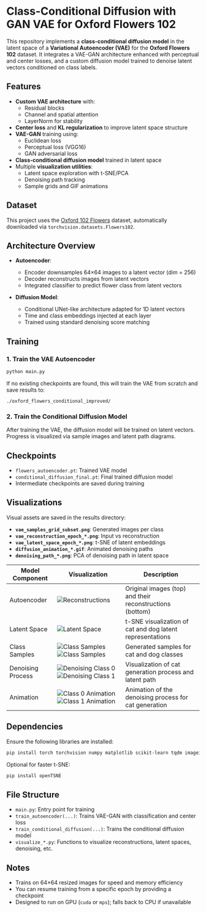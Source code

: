 # Class-Conditional Diffusion with GAN VAE for Oxford Flowers 102

This repository implements a **class-conditional diffusion model** in the latent space of a **Variational Autoencoder (VAE)** for the **Oxford Flowers 102** dataset. It integrates a VAE-GAN architecture enhanced with perceptual and center losses, and a custom diffusion model trained to denoise latent vectors conditioned on class labels.

## Features

- **Custom VAE architecture** with:
  - Residual blocks
  - Channel and spatial attention
  - LayerNorm for stability
- **Center loss** and **KL regularization** to improve latent space structure
- **VAE-GAN** training using:
  - Euclidean loss
  - Perceptual loss (VGG16)
  - GAN adversarial loss
- **Class-conditional diffusion model** trained in latent space
- Multiple **visualization utilities**:
  - Latent space exploration with t-SNE/PCA
  - Denoising path tracking
  - Sample grids and GIF animations

## Dataset

This project uses the [Oxford 102 Flowers](https://www.robots.ox.ac.uk/~vgg/data/flowers/102/index.html) dataset, automatically downloaded via `torchvision.datasets.Flowers102`.

## Architecture Overview

- **Autoencoder**:
  - Encoder downsamples 64×64 images to a latent vector (dim = 256)
  - Decoder reconstructs images from latent vectors
  - Integrated classifier to predict flower class from latent vectors

- **Diffusion Model**:
  - Conditional UNet-like architecture adapted for 1D latent vectors
  - Time and class embeddings injected at each layer
  - Trained using standard denoising score matching

## Training

### 1. Train the VAE Autoencoder

```bash
python main.py
```

If no existing checkpoints are found, this will train the VAE from scratch and save results to:

```
./oxford_flowers_conditional_improved/
```

### 2. Train the Conditional Diffusion Model

After training the VAE, the diffusion model will be trained on latent vectors. Progress is visualized via sample images and latent path diagrams.

## Checkpoints

- `flowers_autoencoder.pt`: Trained VAE model
- `conditional_diffusion_final.pt`: Final trained diffusion model
- Intermediate checkpoints are saved during training

## Visualizations

Visual assets are saved in the results directory:

- **`vae_samples_grid_subset.png`**: Generated images per class
- **`vae_reconstruction_epoch_*.png`**: Input vs reconstruction
- **`vae_latent_space_epoch_*.png`**: t-SNE of latent embeddings
- **`diffusion_animation_*.gif`**: Animated denoising paths
- **`denoising_path_*.png`**: PCA of denoising path in latent space

 Model Component | Visualization | Description |
|-----------------|---------------|-------------|
| Autoencoder | ![Reconstructions](https://github.com/ynyeh0221/Oxford-120-Flower-GAN-VAE-latent-diffusion/blob/main/v1/output/reconstruction/vae_reconstruction_epoch_1400.png) | Original images (top) and their reconstructions (bottom) |
| Latent Space | ![Latent Space](https://github.com/ynyeh0221/Oxford-120-Flower-GAN-VAE-latent-diffusion/blob/main/v1/output/latent_space/vae_latent_space_epoch_1400.png) | t-SNE visualization of cat and dog latent representations |
| Class Samples | ![Class Samples](https://github.com/ynyeh0221/Oxford-120-Flower-GAN-VAE-latent-diffusion/blob/main/v2/output/diffusion_sample_result/sample_class_0_epoch_1500.png)![Class Samples](https://github.com/ynyeh0221/Oxford-120-Flower-GAN-VAE-latent-diffusion/blob/main/v2/output/diffusion_sample_result/sample_class_1_epoch_1500.png) | Generated samples for cat and dog classes |
| Denoising Process | ![Denoising Class 0](https://github.com/ynyeh0221/Oxford-120-Flower-GAN-VAE-latent-diffusion/blob/main/v2/output/diffusion_path/denoising_path_0_epoch_1500.png)![Denoising Class 1](https://github.com/ynyeh0221/Oxford-120-Flower-GAN-VAE-latent-diffusion/blob/main/v2/output/diffusion_path/denoising_path_1_epoch_1500.png) | Visualization of cat generation process and latent path |
| Animation | ![Class 0 Animation](https://github.com/ynyeh0221/Oxford-120-Flower-GAN-VAE-latent-diffusion/blob/main/v2/output/diffusion_animation_class_0_epoch_1550.gif)![Class 1 Animation](https://github.com/ynyeh0221/Oxford-120-Flower-GAN-VAE-latent-diffusion/blob/main/v2/output/diffusion_animation_class_1_epoch_1550.gif) | Animation of the denoising process for cat generation |

## Dependencies

Ensure the following libraries are installed:

```bash
pip install torch torchvision numpy matplotlib scikit-learn tqdm imageio
```

Optional for faster t-SNE:

```bash
pip install openTSNE
```

## File Structure

- `main.py`: Entry point for training
- `train_autoencoder(...)`: Trains VAE-GAN with classification and center loss
- `train_conditional_diffusion(...)`: Trains the conditional diffusion model
- `visualize_*.py`: Functions to visualize reconstructions, latent spaces, denoising, etc.

## Notes

- Trains on 64×64 resized images for speed and memory efficiency
- You can resume training from a specific epoch by providing a checkpoint
- Designed to run on GPU (`cuda` or `mps`); falls back to CPU if unavailable

